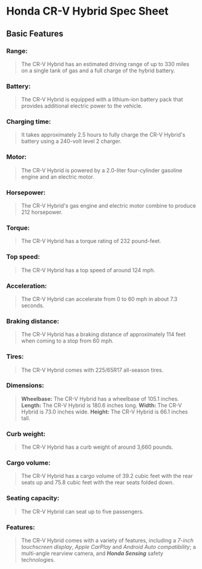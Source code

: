 # Honda CR-V Hybrid Spec Sheet

## Basic Features
### Range: 
> The CR-V Hybrid has an estimated driving range of up to 330 miles on a single tank of gas and a full charge of the hybrid battery.

### Battery: 
> The CR-V Hybrid is equipped with a lithium-ion battery pack that provides additional electric power to the vehicle.

### Charging time: 
> It takes approximately 2.5 hours to fully charge the CR-V Hybrid's battery using a 240-volt level 2 charger.

### Motor: 
> The CR-V Hybrid is powered by a 2.0-liter four-cylinder gasoline engine and an electric motor.

### Horsepower: 
> The CR-V Hybrid's gas engine and electric motor combine to produce 212 horsepower.

### Torque: 
> The CR-V Hybrid has a torque rating of 232 pound-feet.

### Top speed: 
> The CR-V Hybrid has a top speed of around 124 mph.

### Acceleration: 
> The CR-V Hybrid can accelerate from 0 to 60 mph in about 7.3 seconds.

### Braking distance: 
> The CR-V Hybrid has a braking distance of approximately 114 feet when coming to a stop from 60 mph.

### Tires: 
> The CR-V Hybrid comes with 225/65R17 all-season tires.

### Dimensions: 
> **Wheelbase:** The CR-V Hybrid has a wheelbase of 105.1 inches.
> **Length:** The CR-V Hybrid is 180.6 inches long.
> **Width:** The CR-V Hybrid is 73.0 inches wide.
> **Height:** The CR-V Hybrid is 66.1 inches tall.

### Curb weight:
> The CR-V Hybrid has a curb weight of around 3,660 pounds.

### Cargo volume:
> The CR-V Hybrid has a cargo volume of 39.2 cubic feet with the rear seats up and 75.8 cubic feet with the rear seats folded down.

### Seating capacity:
> The CR-V Hybrid can seat up to five passengers.

### Features: 
> The CR-V Hybrid comes with a variety of features, including a _7-inch touchscreen display_, _Apple CarPlay_ and _Android Auto compatibility_; a multi-angle rearview camera, and **_Honda Sensing_** safety technologies.
